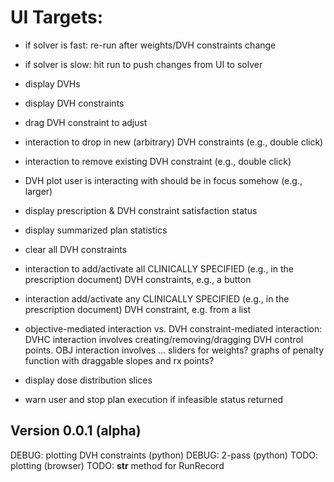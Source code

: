 # UI Targets:
- if solver is fast: re-run after weights/DVH constraints change
- if solver is slow: hit run to push changes from UI to solver

- display DVHs
- display DVH constraints
- drag DVH constraint to adjust
- interaction to drop in new (arbitrary) DVH constraints (e.g., double click)
- interaction to remove existing DVH constraint (e.g., double click)
- DVH plot user is interacting with should be in focus somehow (e.g., larger)
- display prescription & DVH constraint satisfaction status
- display summarized plan statistics
- clear all DVH constraints
- interaction to add/activate all CLINICALLY SPECIFIED (e.g., in the prescription document) DVH constraints, e.g., a button
- interaction add/activate any CLINICALLY SPECIFIED (e.g., in the prescription document) DVH constraint, e.g. from a list
- objective-mediated interaction vs. DVH constraint-mediated interaction: DVHC interaction involves creating/removing/dragging DVH control points. OBJ interaction involves ... sliders for weights? graphs of penalty function with draggable slopes and rx points?


- display dose distribution slices
- warn user and stop plan execution if infeasible status returned

## Version 0.0.1 (alpha)

DEBUG: plotting DVH constraints (python)
DEBUG: 2-pass (python)
TODO: plotting (browser)
TODO: __str__ method for RunRecord	
